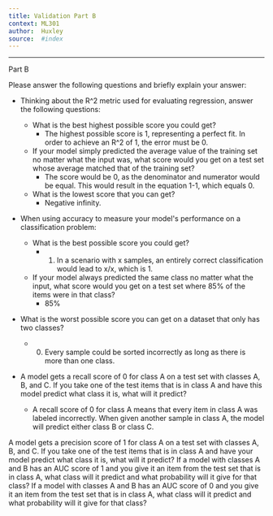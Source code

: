 ```yaml
---
title: Validation Part B
context: ML301
author:  Huxley
source:  #index
---
```


---
Part B

Please answer the following questions and briefly explain your answer:

- Thinking about the R^2 metric used for evaluating regression, answer the following questions:
	- What is the best highest possible score you could get?
		- The highest possible score is 1, representing a perfect fit. In order to achieve an R^2 of 1, the error must be 0. 
	- If your model simply predicted the average value of the training set no matter what the input was, what score would you get on a test set whose average matched that of the training set?
		- The score would be 0, as the denominator and numerator would be equal. This would result in the equation 1-1, which equals 0. 
	- What is the lowest score that you can get?
		- Negative infinity. 
- When using accuracy to measure your model's performance on a classification problem:
	- What is the best possible score you could get?
		- 1. In a scenario with x samples, an entirely correct classification would lead to x/x, which is 1. 
	- If your model always predicted the same class no matter what the input, what score would you get on a test set where 85% of the items were in that class?
		- 85%
- What is the worst possible score you can get on a dataset that only has two classes?
	- 0. Every sample could be sorted incorrectly as long as there is more than one class. 

- A model gets a recall score of 0 for class A on a test set with classes A, B, and C. If you take one of the test items that is in class A and have this model predict what class it is, what will it predict?
	- A recall score of 0 for class A means that every item in class A was labeled incorrectly. When given another sample in class A, the model will predict either class B or class C.

A model gets a precision score of 1 for class A on a test set with classes A, B, and C. If you take one of the test items that is in class A and have your model predict what class it is, what will it predict?
If a model with classes A and B has an AUC score of 1 and you give it an item from the test set that is in class A, what class will it predict and what probability will it give for that class?
If a model with classes A and B has an AUC score of 0 and you give it an item from the test set that is in class A, what class will it predict and what probability will it give for that class?
















